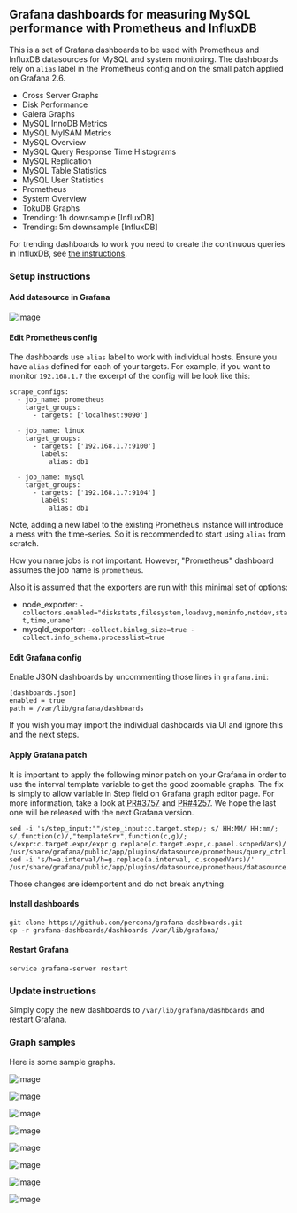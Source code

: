 ## Grafana dashboards for measuring MySQL performance with Prometheus and InfluxDB

This is a set of Grafana dashboards to be used with Prometheus and InfluxDB datasources for MySQL and system monitoring.
The dashboards rely on `alias` label in the Prometheus config and on the small patch applied on Grafana 2.6.

 * Cross Server Graphs
 * Disk Performance
 * Galera Graphs
 * MySQL InnoDB Metrics
 * MySQL MyISAM Metrics
 * MySQL Overview
 * MySQL Query Response Time Histograms
 * MySQL Replication
 * MySQL Table Statistics
 * MySQL User Statistics
 * Prometheus
 * System Overview
 * TokuDB Graphs
 * Trending: 1h downsample [InfluxDB]
 * Trending: 5m downsample [InfluxDB]

For trending dashboards to work you need to create the continuous queries in InfluxDB, see [the instructions](influxdb.md).

### Setup instructions

#### Add datasource in Grafana

![image](assets/datasource.png)

#### Edit Prometheus config

The dashboards use `alias` label to work with individual hosts.
Ensure you have `alias` defined for each of your targets.
For example, if you want to monitor `192.168.1.7` the excerpt of the config will be look like this:

    scrape_configs:
      - job_name: prometheus
        target_groups:
          - targets: ['localhost:9090']

      - job_name: linux
        target_groups:
          - targets: ['192.168.1.7:9100']
            labels:
              alias: db1

      - job_name: mysql
        target_groups:
          - targets: ['192.168.1.7:9104']
            labels:
              alias: db1

Note, adding a new label to the existing Prometheus instance will introduce a mess with the time-series.
So it is recommended to start using `alias` from scratch.

How you name jobs is not important. However, "Prometheus" dashboard assumes the job name is `prometheus`.

Also it is assumed that the exporters are run with this minimal set of options:

 * node_exporter: `-collectors.enabled="diskstats,filesystem,loadavg,meminfo,netdev,stat,time,uname"`
 * mysqld_exporter: `-collect.binlog_size=true -collect.info_schema.processlist=true`

#### Edit Grafana config

Enable JSON dashboards by uncommenting those lines in `grafana.ini`:

    [dashboards.json]
    enabled = true
    path = /var/lib/grafana/dashboards

If you wish you may import the individual dashboards via UI and ignore this and the next steps.

#### Apply Grafana patch

It is important to apply the following minor patch on your Grafana in order to use the interval template variable to get the good zoomable graphs. The fix is simply to allow variable in Step field on Grafana graph editor page. For more information, take a look at [PR#3757](https://github.com/grafana/grafana/pull/3757) and [PR#4257](https://github.com/grafana/grafana/pull/4257). We hope the last one will be released with the next Grafana version.
    
    sed -i 's/step_input:""/step_input:c.target.step/; s/ HH:MM/ HH:mm/; s/,function(c)/,"templateSrv",function(c,g)/; s/expr:c.target.expr/expr:g.replace(c.target.expr,c.panel.scopedVars)/' /usr/share/grafana/public/app/plugins/datasource/prometheus/query_ctrl.js
    sed -i 's/h=a.interval/h=g.replace(a.interval, c.scopedVars)/' /usr/share/grafana/public/app/plugins/datasource/prometheus/datasource.js

Those changes are idemportent and do not break anything.

#### Install dashboards

    git clone https://github.com/percona/grafana-dashboards.git
    cp -r grafana-dashboards/dashboards /var/lib/grafana/

#### Restart Grafana

    service grafana-server restart
 
### Update instructions

Simply copy the new dashboards to `/var/lib/grafana/dashboards` and restart Grafana.

### Graph samples
 
Here is some sample graphs.

![image](assets/sample1.png)

![image](assets/sample2.png)

![image](assets/sample3.png)

![image](assets/sample4.png)

![image](assets/sample5.png)

![image](assets/sample6.png)

![image](assets/sample7.png)

![image](assets/sample8.png)
